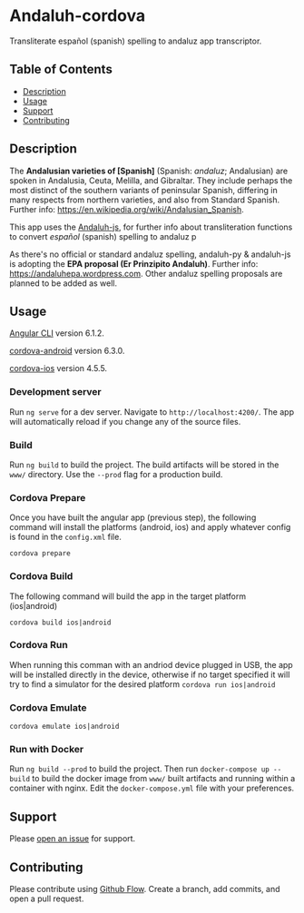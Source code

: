 # Andaluh-cordova

Transliterate español (spanish) spelling to andaluz app transcriptor.


## Table of Contents

- [Description](#description)
- [Usage](#usage)
- [Support](#support)
- [Contributing](#contributing)

## Description

The **Andalusian varieties of [Spanish]** (Spanish: *andaluz*; Andalusian) are spoken in Andalusia, Ceuta, Melilla, and Gibraltar. They include perhaps the most distinct of the southern variants of peninsular Spanish, differing in many respects from northern varieties, and also from Standard Spanish. Further info: https://en.wikipedia.org/wiki/Andalusian_Spanish.

This app uses the [Andaluh-js](https://github.com/andalugeeks/andaluh-js), for further info about transliteration functions to convert *español* (spanish) spelling to andaluz p

As there's no official or standard andaluz spelling, andaluh-py & andaluh-js is adopting the **EPA proposal (Er Prinzipito Andaluh)**. Further info: https://andaluhepa.wordpress.com. Other andaluz spelling proposals are planned to be added as well.

## Usage

[Angular CLI](https://github.com/angular/angular-cli) version 6.1.2.

[cordova-android](https://github.com/apache/cordova-android) version 6.3.0.

[cordova-ios](https://github.com/apache/cordova-ios) version 4.5.5.

### Development server
Run `ng serve` for a dev server. Navigate to `http://localhost:4200/`. The app will automatically reload if you change any of the source files.

### Build
Run `ng build` to build the project. The build artifacts will be stored in the `www/` directory. Use the `--prod` flag for a production build.

### Cordova Prepare
Once you have built the angular app (previous step), the following command will install the platforms (android, ios) and apply whatever config is found in the `config.xml` file.

`cordova prepare`


### Cordova Build
The following command will build the app in the target platform (ios|android)

`cordova build ios|android`


### Cordova Run
When running this comman with an andriod device plugged in USB, the app will be installed directly in the device, otherwise if no target specified it will try to find a simulator for the desired platform
`cordova run ios|android`


### Cordova Emulate
`cordova emulate ios|android`



### Run with Docker
Run `ng build --prod` to build the project. Then run `docker-compose up --build` to build the docker image from `www/` built artifacts and running within a container with nginx. Edit the `docker-compose.yml` file with your preferences.


## Support

Please [open an issue](https://github.com/andalugeeks/andaluh-cordova/issues/new) for support.

## Contributing

Please contribute using [Github Flow](https://guides.github.com/introduction/flow/). Create a branch, add commits, and open a pull request.
